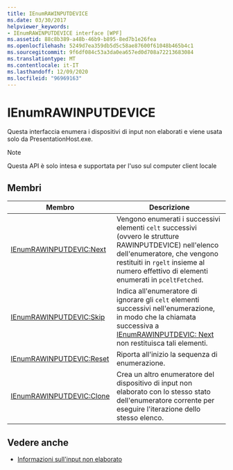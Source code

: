 ```yaml
---
title: IEnumRAWINPUTDEVICE
ms.date: 03/30/2017
helpviewer_keywords:
- IEnumRAWINPUTDEVICE interface [WPF]
ms.assetid: 88c8b389-a48b-46b9-b895-8ed7b1e26fea
ms.openlocfilehash: 5249d7ea359db5d5c58ae87600f61048b465b4c1
ms.sourcegitcommit: 9f6df084c53a3da0ea657ed0d708a72213683084
ms.translationtype: MT
ms.contentlocale: it-IT
ms.lasthandoff: 12/09/2020
ms.locfileid: "96969163"
---
```

# <a name="ienumrawinputdevice"></a>IEnumRAWINPUTDEVICE
Questa interfaccia enumera i dispositivi di input non elaborati e viene usata solo da PresentationHost.exe.  
  
> [!NOTE]
> Questa API è solo intesa e supportata per l'uso sul computer client locale  
  
## <a name="members"></a>Membri  
  
|Membro|Descrizione|  
|------------|-----------------|  
|[IEnumRAWINPUTDEVIC:Next](ienumrawinputdevic-next.md)|Vengono enumerati i successivi elementi `celt` successivi (ovvero le strutture RAWINPUTDEVICE) nell'elenco dell'enumeratore, che vengono restituiti in `rgelt` insieme al numero effettivo di elementi enumerati in `pceltFetched`.|  
|[IEnumRAWINPUTDEVIC:Skip](ienumrawinputdevic-skip.md)|Indica all'enumeratore di ignorare gli `celt` elementi successivi nell'enumerazione, in modo che la chiamata successiva a [IEnumRAWINPUTDEVIC: Next](ienumrawinputdevic-next.md) non restituisca tali elementi.|  
|[IEnumRAWINPUTDEVIC:Reset](ienumrawinputdevic-reset.md)|Riporta all'inizio la sequenza di enumerazione.|  
|[IEnumRAWINPUTDEVIC:Clone](ienumrawinputdevic-clone.md)|Crea un altro enumeratore del dispositivo di input non elaborato con lo stesso stato dell'enumeratore corrente per eseguire l'iterazione dello stesso elenco.|  
  
## <a name="see-also"></a>Vedere anche

- [Informazioni sull'input non elaborato](/windows/desktop/inputdev/about-raw-input)
